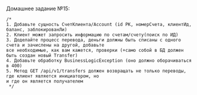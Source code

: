 Домашнее задание №15:

	/*
	1. Добавьте сущность СчетКлиента/Account (id PK, номерСчета, клиентИд, баланс, заблокированЛи)
	2. Клиент может запросить информацию по счетам/счету(поиск по ИД)
	3. Доделайте процесс перевода, деньги должны быть списаны с одного счета и зачислены на другой, добавьте
	все необходимые, как вам кажется, проверки (+само собой в БД должен быть создан новый Transfer)
	4. Добавьте обработку BusinessLogicException (оно должно оборачиваться в 400)
	5. Метод GET /api/v1/transfers должен возвращать не только переводы, где клиент является инициатором, но
	и где он является получателем
	 */

